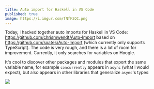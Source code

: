 ```yaml
---
title: Auto import for Haskell in VS Code
published: true
image: https://i.imgur.com/fNfF2QC.png
---
```


Today, I hacked together auto imports for Haskell in VS Code: https://github.com/chrismwendt/Auto-Import based on https://github.com/soates/Auto-Import (which currently only supports TypeScript). The code is very rough, and there is a lot of room for improvement. Currently, it only searches for variables on Hoogle.

It's cool to discover other packages and modules that export the same variable name, for example `concurrently` appears in `async` (what I would expect), but also appears in other libraries that generalize `async`'s types:

![](/assets/concurrently-imports.png) <!-- .element height="50%" width="50%" -->
